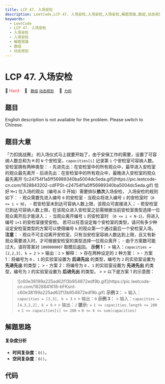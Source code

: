 ```yaml
---
title: LCP 47. 入场安检
description: LeetCode,LCP 47. 入场安检,入场安检,入场安检,解题思路,数组,动态规划
keywords:
  - LeetCode
  - LCP 47. 入场安检
  - 入场安检
  - 入场安检
  - 解题思路
  - 数组
  - 动态规划
---
```


# LCP 47. 入场安检

🔴 <font color=#ff334b>Hard</font>&emsp; 🔖&ensp; [`数组`](/tag/array.md) [`动态规划`](/tag/dynamic-programming.md)&emsp; 🔗&ensp;[`力扣`](https://leetcode.cn/problems/oPs9Bm)

## 题目

English description is not available for the problem. Please switch to
Chinese.


## 题目大意

「力扣挑战赛」 的入场仪式马上就要开始了，由于安保工作的需要，设置了可容纳人数总和为 `M` 的 `N` 个安检室，`capacities[i]` 记录第
`i` 个安检室可容纳人数。安检室拥有两种类型： \- 先进先出：在安检室中的所有观众中，最早进入安检室的观众最先离开 \-
后进先出：在安检室中的所有观众中，最晚进入安检室的观众最先离开
![c24754f1a5ff56989340ba5004dc5eda.gif](https://pic.leetcode-
cn.com/1628843202-cdFPSt-c24754f1a5ff56989340ba5004dc5eda.gif) 恰好 `M+1`
位入场的观众（编号从 0 开始）需要排队**依次**入场安检， 入场安检的规则如下： \- 观众需要先进入编号 `0` 的安检室 \- 当观众将进入编号
`i` 的安检室时（`0 <= i < N`)， \- 若安检室未到达可容纳人数上限，该观众可直接进入； \-
若安检室已到达可容纳人数上限，在该观众进入安检室之前需根据当前安检室类型选择一位观众离开后才能进入； \- 当观众离开编号 `i` 的安检室时 （`0 <=
i < N-1`)，将进入编号 `i+1` 的安检室接受安检。 若可以任意设定每个安检室的类型，请问有多少种设定安检室类型的方案可以使得编号 `k`
的观众第一个通过最后一个安检室入场。 **注意：** \-
观众不可主动离开安检室，只有当安检室容纳人数达到上限，且又有新观众需要进入时，才可根据安检室的类型选择一位观众离开； \- 由于方案数可能过大，请将答案对
`1000000007` 取模后返回。 **示例 1：** > 输入：`capacities = [2,2,3], k = 2` > > 输出：`2` >
解释： > 存在两种设定的 `2` 种方案： > - 方案 1：将编号为 `0` 、`1` 的实验室设置为 **后进先出** 的类型，编号为 `2`
的实验室设置为 **先进先出** 的类型； > - 方案 2：将编号为 `0` 、`1` 的实验室设置为 **先进先出** 的类型，编号为 `2`
的实验室设置为 **后进先出** 的类型。 > > 以下是方案 1 的示意图：
>![c60e38199a225ad62f13b954872edf9b.gif](https://pic.leetcode-
cn.com/1628841618-bFKsnt-c60e38199a225ad62f13b954872edf9b.gif) **示例 2：** >
输入：`capacities = [3,3], k = 3` > > 输出：`0` **示例 3：** > 输入：`capacities =
[4,3,2,2], k = 6` > > 输出：`2` **提示:** \+ `1 <= capacities.length <= 200` \+ `1
<= capacities[i] <= 200` \+ `0 <= k <= sum(capacities)`


## 解题思路

#### 复杂度分析

- **时间复杂度**：`O()`，
- **空间复杂度**：`O()`，

## 代码

```javascript

```